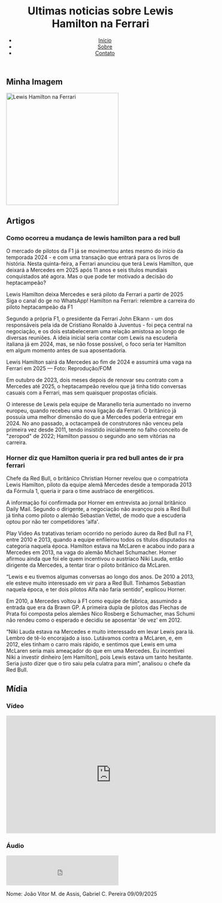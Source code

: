 <!DOCTYPE html>
<html lang="pt-br">
<head>
    <meta charset="UTF-8">
    <meta name="viewport" content="width=device-width, initial-scale=1.0">
    <title>Noticias F1</title>
</head>
<body>
    <header>
        <h1>Ultimas noticias sobre Lewis Hamilton na Ferrari</h1>
        <nav>
            <ul>
                <li><a href="#">Início</a></li>
                <li><a href="#">Sobre</a></li>
                <li><a href="#">Contato</a></li>
            </ul>
        </nav>
    </header>
    <main>
        <section>
            <h2>Minha Imagem</h2>
            <img src="https://i.pinimg.com/736x/52/66/a2/5266a2b6c1496044d38c678f68547049.jpg" alt="Lewis Hamilton na Ferrari" width="300">
        </section>
        <section>
            <h2>Artigos</h2>
            <article>
                <h3>Como ocorreu a mudança de lewis hamilton para a red bull</h3>
                <p>O mercado de pilotos da F1 já se movimentou antes mesmo do início da temporada 2024 - e com uma transação que entrará para os livros de história. Nesta quinta-feira, a Ferrari anunciou que terá Lewis Hamilton, que deixará a Mercedes em 2025 após 11 anos e seis títulos mundiais conquistados até agora. Mas o que pode ter motivado a decisão do heptacampeão?
                
Lewis Hamilton deixa Mercedes e será piloto da Ferrari a partir de 2025
Siga o canal do ge no WhatsApp!
Hamilton na Ferrari: relembre a carreira do piloto heptacampeão da F1

Segundo a própria F1, o presidente da Ferrari John Elkann - um dos responsáveis pela ida de Cristiano Ronaldo à Juventus - foi peça central na negociação, e os dois estabeleceram uma relação amistosa ao longo de diversas reuniões. A ideia inicial seria contar com Lewis na escuderia italiana já em 2024, mas, se não fosse possível, o foco seria ter Hamilton em algum momento antes de sua aposentadoria.

Lewis Hamilton sairá da Mercedes ao fim de 2024 e assumirá uma vaga na Ferrari em 2025 — Foto: Reprodução/FOM

Em outubro de 2023, dois meses depois de renovar seu contrato com a Mercedes até 2025, o heptacampeão revelou que já tinha tido conversas casuais com a Ferrari, mas sem quaisquer propostas oficiais.

O interesse de Lewis pela equipe de Maranello teria aumentado no inverno europeu, quando recebeu uma nova ligação da Ferrari. O britânico já possuía uma melhor dimensão do que a Mercedes poderia entregar em 2024. No ano passado, a octacampeã de construtores não venceu pela primeira vez desde 2011, tendo insistido inicialmente no falho conceito de "zeropod" de 2022; Hamilton passou o segundo ano sem vitórias na carreira.</p>
            </article>
            <article>
                <h3>Horner diz que Hamilton queria ir pra red bull antes de ir pra ferrari</h3>
                <p>Chefe da Red Bull, o britânico Christian Horner revelou que o compatriota Lewis Hamilton, piloto da equipe alemã Mercedes desde a temporada 2013 da Fórmula 1, queria ir para o time austríaco de energéticos.

A informação foi confirmada por Horner em entrevista ao jornal britânico Daily Mail. Segundo o dirigente, a negociação não avançou pois a Red Bull já tinha como piloto o alemão Sebastian Vettel, de modo que a escuderia optou por não ter competidores 'alfa'.

Play Video
As tratativas teriam ocorrido no período áureo da Red Bull na F1, entre 2010 e 2013, quando a equipe enfileirou todos os títulos disputados na categoria naquela época. Hamilton estava na McLaren e acabou indo para a Mercedes em 2013, na vaga do alemão Michael Schumacher. Horner afirmou ainda que foi ele quem incentivou o austríaco Niki Lauda, então dirigente da Mercedes, a tentar tirar o piloto britânico da McLaren. 

“Lewis e eu tivemos algumas conversas ao longo dos anos. De 2010 a 2013, ele esteve muito interessado em vir para a Red Bull. Tínhamos Sebastian naquela época, e ter dois pilotos Alfa não faria sentido”, explicou Horner.

Em 2010, a Mercedes voltou à F1 como equipe de fábrica, assumindo a entrada que era da Brawn GP. A primeira dupla de pilotos das Flechas de Prata foi composta pelos alemães Nico Rosberg e Schumacher, mas Schumi não rendeu como o esperado e decidiu se aposentar 'de vez' em 2012.

“Niki Lauda estava na Mercedes e muito interessado em levar Lewis para lá. Lembro de tê-lo encorajado a isso. Lutávamos contra a McLaren, e, em 2012, eles tinham o carro mais rápido, e sentimos que Lewis em uma McLaren seria mais ameaçador do que em uma Mercedes. Eu incentivei Niki a investir dinheiro [em Hamilton], pois Lewis estava um tanto hesitante. Seria justo dizer que o tiro saiu pela culatra para mim”, analisou o chefe da Red Bull.</p>
<section>
</article>
    <h2>Mídia</h2>
    <h3>Vídeo</h3>
    <iframe width="560" height="315" src="https://www.youtube.com/embed/kGMp1Byuwto" title="YouTube video" frameborder="0" allow="accelerometer; autoplay; clipboard-write; encrypted-media; gyroscope; picture-in-picture" allowfullscreen>
    </iframe>
    <h3>Áudio</h3>
    <iframe
    width="300"
    height="80"
    src="https://www.myinstants.com/embed/f1-radio-36521/"
    frameborder="0"
    allow="autoplay">
</iframe>
     </main>
</section>
        <p>Nome: João Vitor M. de Assis, Gabriel C. Pereira 09/09/2025</p>
</body>
</html>